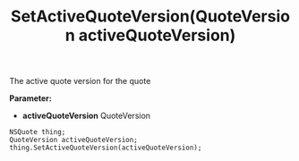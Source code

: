 ﻿---
uid: crmscript_ref_NSQuote_SetActiveQuoteVersion
title: SetActiveQuoteVersion(QuoteVersion activeQuoteVersion)
intellisense: NSQuote.SetActiveQuoteVersion
keywords: NSQuote, GetActiveQuoteVersion
so.topic: reference
---

The active quote version for the quote

**Parameter:** 
 - **activeQuoteVersion** QuoteVersion

```crmscript
NSQuote thing;
QuoteVersion activeQuoteVersion;
thing.SetActiveQuoteVersion(activeQuoteVersion);
```

